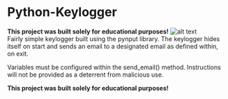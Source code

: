 # Python-Keylogger
**This project was built solely for educational purposes!**
![alt text](https://i0.wp.com/theembeddedlab.com/wp-content/uploads/2017/11/python_keylogger.png?fit=600%2C600&ssl=1)  
Fairly simple keylogger built using the pynput library. The keylogger hides itself on start and sends an email to a designated email as
defined within, on exit.

Variables must be configured within the send_email() method. Instructions will not be provided as a deterrent from malicious use.


**This project was built solely for educational purposes!**

